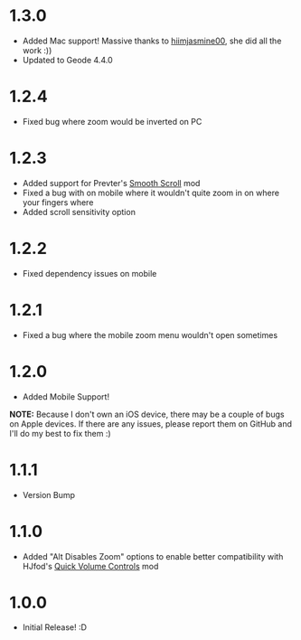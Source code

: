 # 1.3.0
- Added Mac support! Massive thanks to [hiimjasmine00](https://github.com/hiimjasmine00), she did all the work :))
- Updated to Geode 4.4.0

# 1.2.4
- Fixed bug where zoom would be inverted on PC

# 1.2.3
- Added support for Prevter's [Smooth Scroll](mod:prevter.smooth-scroll) mod
- Fixed a bug with on mobile where it wouldn't quite zoom in on where your fingers where
- Added scroll sensitivity option

# 1.2.2
- Fixed dependency issues on mobile

# 1.2.1
- Fixed a bug where the mobile zoom menu wouldn't open sometimes

# 1.2.0
- Added Mobile Support!


**NOTE:** Because I don't own an iOS device, there may be a couple of bugs on Apple devices.
If there are any issues, please report them on GitHub and I'll do my best to fix them :)

# 1.1.1
- Version Bump

# 1.1.0
- Added "Alt Disables Zoom" options to enable better compatibility with HJfod's [Quick Volume Controls](mod:hjfod.quick-volume-controls) mod

# 1.0.0
- Initial Release! :D